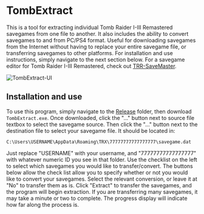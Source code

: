 # TombExtract
This is a tool for extracting individual Tomb Raider I-III Remastered savegames from one file to another. It also includes the ability to convert savegames
to and from PC/PS4 format. Useful for downloading savegames from the Internet without having to replace your entire savegame file, or transferring savegames
to other platforms. For installation and use instructions, simply navigate to the next section below. For a savegame editor for Tomb Raider I-III Remastered,
check out [TRR-SaveMaster](https://github.com/JulianOzelRose/TRR-SaveMaster).

![TombExtract-UI](https://github.com/JulianOzelRose/TombExtract/assets/95890436/13d78e13-dba9-4ab5-97a7-a762a3a93750)

## Installation and use
To use this program, simply navigate to the [Release](https://github.com/JulianOzelRose/TombExtract/tree/master/TombExtract/bin/x64/Release)
folder, then download `TombExtract.exe`. Once downloaded, click the "..." button next to source file textbox to select the savegame source. Then click the "..." button
next to the destination file to select your savegame file. It should be located in:

`C:\Users\USERNAME\AppData\Roaming\TRX\77777777777777777\savegame.dat`

Just replace "USERNAME" with your username, and "77777777777777777" with whatever numeric ID you see in that folder. Use the checklist on the left to select which savegames
you would like to transfer/convert. The buttons below allow the check list allow you to specify whether or not you would like to convert your savegames. Select the relevant
conversion, or leave it at "No" to transfer them as is. Click "Extract" to transfer the savegames, and the program will begin extraction. If you are transferring many savegames,
it may take a minute or two to complete. The progress display will indicate how far along the process is.
